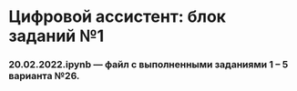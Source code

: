 <h1>Цифровой ассистент: блок заданий №1</h1>
<h3>20.02.2022.ipynb — файл с выполненными заданиями 1 – 5 варианта №26.</h3>